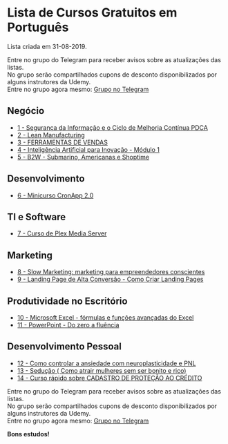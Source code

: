 # Lista de Cursos Gratuitos em Português

Lista criada em 31-08-2019.

Entre no grupo do Telegram para receber avisos sobre as atualizações das listas.  
No grupo serão compartilhados cupons de desconto disponibilizados por alguns instrutores da Udemy.  
Entre no grupo agora mesmo: [Grupo no Telegram](http://bit.ly/2UvKbVX)


## Negócio
 - [ 1 - Segurança da Informação e o Ciclo de Melhoria Contínua PDCA](https://www.udemy.com/course/seguranca-da-informacao-e-o-ciclo-de-melhoria-continua-pdca/?deal_code=UDEAFFAMG820&ranMID=39197&ranEAID=FYTGsFWqJEA&ranSiteID=FYTGsFWqJEA-8CPJOQ.SQ47yo.gt9Jf6_g&LSNPUBID=FYTGsFWqJEA)
 - [ 2 - Lean Manufacturing](https://www.udemy.com/course/especialista-lean-manufacturing/?deal_code=UDEAFFAMG820&ranMID=39197&ranEAID=FYTGsFWqJEA&ranSiteID=FYTGsFWqJEA-8CPJOQ.SQ47yo.gt9Jf6_g&LSNPUBID=FYTGsFWqJEA)
 - [ 3 - FERRAMENTAS DE VENDAS](https://www.udemy.com/course/ferramentas-de-vendas/?deal_code=UDEAFFAMG820&ranMID=39197&ranEAID=FYTGsFWqJEA&ranSiteID=FYTGsFWqJEA-8CPJOQ.SQ47yo.gt9Jf6_g&LSNPUBID=FYTGsFWqJEA)
 - [ 4 - Inteligência Artificial para Inovação - Módulo 1](https://www.udemy.com/course/inteligencia-artificial-para-inovacao-modulo-1/?deal_code=UDEAFFAMG820&ranMID=39197&ranEAID=FYTGsFWqJEA&ranSiteID=FYTGsFWqJEA-8CPJOQ.SQ47yo.gt9Jf6_g&LSNPUBID=FYTGsFWqJEA)
 - [ 5 - B2W - Submarino, Americanas e Shoptime](https://www.udemy.com/course/b2w-submarino-americanas-e-shoptime/?deal_code=UDEAFFAMG820&ranMID=39197&ranEAID=FYTGsFWqJEA&ranSiteID=FYTGsFWqJEA-8CPJOQ.SQ47yo.gt9Jf6_g&LSNPUBID=FYTGsFWqJEA)


## Desenvolvimento
 - [ 6 - Minicurso CronApp 2.0](https://www.udemy.com/course/minicurso-cronapp/?deal_code=UDEAFFAMG820&ranMID=39197&ranEAID=FYTGsFWqJEA&ranSiteID=FYTGsFWqJEA-8CPJOQ.SQ47yo.gt9Jf6_g&LSNPUBID=FYTGsFWqJEA)


## TI e Software
 - [ 7 - Curso de Plex Media Server](https://www.udemy.com/course/curso-de-plex-media-center-com-samba/?deal_code=UDEAFFAMG820&ranMID=39197&ranEAID=FYTGsFWqJEA&ranSiteID=FYTGsFWqJEA-8CPJOQ.SQ47yo.gt9Jf6_g&LSNPUBID=FYTGsFWqJEA)


## Marketing
 - [ 8 - Slow Marketing: marketing para empreendedores conscientes](https://www.udemy.com/course/slow-marketing-marketing-consciente/?deal_code=UDEAFFAMG820&ranMID=39197&ranEAID=FYTGsFWqJEA&ranSiteID=FYTGsFWqJEA-8CPJOQ.SQ47yo.gt9Jf6_g&LSNPUBID=FYTGsFWqJEA)
 - [ 9 - Landing Page de Alta Conversão - Como Criar Landing Pages](https://www.udemy.com/course/como-criar-landing-pages-de-alta-conversao/?deal_code=UDEAFFAMG820&ranMID=39197&ranEAID=FYTGsFWqJEA&ranSiteID=FYTGsFWqJEA-8CPJOQ.SQ47yo.gt9Jf6_g&LSNPUBID=FYTGsFWqJEA)


## Produtividade no Escritório
 - [ 10 - Microsoft Excel - fórmulas e funções avançadas do Excel](https://www.udemy.com/course/funcoesavancadasexcel/?deal_code=UDEAFFAMG820&ranMID=39197&ranEAID=FYTGsFWqJEA&ranSiteID=FYTGsFWqJEA-8CPJOQ.SQ47yo.gt9Jf6_g&LSNPUBID=FYTGsFWqJEA)
 - [ 11 - PowerPoint - Do zero a fluência](https://www.udemy.com/course/powerpointdozero/?deal_code=UDEAFFAMG820&ranMID=39197&ranEAID=FYTGsFWqJEA&ranSiteID=FYTGsFWqJEA-8CPJOQ.SQ47yo.gt9Jf6_g&LSNPUBID=FYTGsFWqJEA)


## Desenvolvimento Pessoal
 - [ 12 - Como controlar a ansiedade com neuroplasticidade e PNL](https://www.udemy.com/course/controledaansiedade/?deal_code=UDEAFFAMG820&ranMID=39197&ranEAID=FYTGsFWqJEA&ranSiteID=FYTGsFWqJEA-8CPJOQ.SQ47yo.gt9Jf6_g&LSNPUBID=FYTGsFWqJEA)
 - [ 13 - Sedução ( Como atrair mulheres sem ser bonito e rico)](https://www.udemy.com/course/methode-x/?deal_code=UDEAFFAMG820&ranMID=39197&ranEAID=FYTGsFWqJEA&ranSiteID=FYTGsFWqJEA-8CPJOQ.SQ47yo.gt9Jf6_g&LSNPUBID=FYTGsFWqJEA)
 - [ 14 - Curso rápido sobre CADASTRO DE PROTEÇÃO AO CRÉDITO](https://www.udemy.com/course/curso-rapido-sobre-cadastro-de-protecao-ao-credito/?deal_code=UDEAFFAMG820&ranMID=39197&ranEAID=FYTGsFWqJEA&ranSiteID=FYTGsFWqJEA-8CPJOQ.SQ47yo.gt9Jf6_g&LSNPUBID=FYTGsFWqJEA)


Entre no grupo do Telegram para receber avisos sobre as atualizações das listas.  
No grupo serão compartilhados cupons de desconto disponibilizados por alguns instrutores da Udemy.  
Entre no grupo agora mesmo: [Grupo no Telegram](http://bit.ly/2UvKbVX)


**Bons estudos!**
